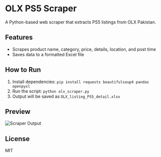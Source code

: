 # OLX PS5 Scraper

A Python-based web scraper that extracts PS5 listings from OLX Pakistan.

## Features
- Scrapes product name, category, price, details, location, and post time
- Saves data to a formatted Excel file

## How to Run
1. Install dependencies: `pip install requests beautifulsoup4 pandas openpyxl`
2. Run the script: `python olx_scraper.py`
3. Output will be saved as `OLX_listing_PS5_detail.xlsx`

## Preview
![Scraper Output](screenshots.png)

## License
MIT

